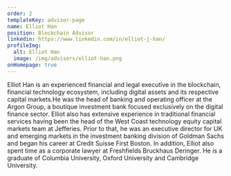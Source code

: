 ```yaml
---
order: 2
templateKey: advisor-page
name: Elliot Han
position: Blockchain Advisor
linkedin: https://www.linkedin.com/in/elliot-j-han/
profileImg:
  alt: Elliot Han
  image: /img/advisors/elliot-han.png
onHomepage: true
---
```

  Elliot Han is an experienced financial and legal executive in the blockchain, financial technology ecosystem, 
  including digital assets and its respective capital markets.He was the head of banking and operating officer
   at the Argon Group, a boutique investment bank focused exclusively on the digital finance sector. Elliot also 
   has extensive experience in traditional financial services having been the head of the West Coast technology 
   equity capital markets team at Jefferies. Prior to that, he was an executive director for UK and emerging markets
    in the investment banking division of Goldman Sachs and began his career at Credit Suisse First Boston. In addition, 
    Elliot also spent time as a corporate lawyer at Freshfields Bruckhaus Deringer. He is a graduate of Columbia 
    University, Oxford University and Cambridge University.
